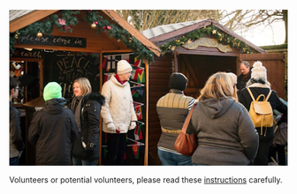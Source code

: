 ![Mission Chalet and Nativity Scene](images/missionchaletphoto.png)

Volunteers or potential volunteers, please read these [instructions](volunteers.md) carefully.
